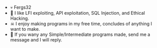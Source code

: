 - 💀 Fergs32
- 💉 I like LFI exploiting, API exploitation, SQL Injection, and Ethical Hacking.
- ☠ I enjoy making programs in my free time, concludes of anything I want to make.
- 🤙 If you wany any Simple/Intermediate programs made, send me a message and I will reply.	
